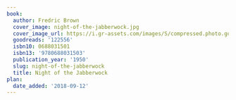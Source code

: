 ```yaml
---
book:
  author: Fredric Brown
  cover_image: night-of-the-jabberwock.jpg
  cover_image_url: https://i.gr-assets.com/images/S/compressed.photo.goodreads.com/books/1328715694l/122556._SX98_.jpg
  goodreads: '122556'
  isbn10: 0688031501
  isbn13: '9780688031503'
  publication_year: '1950'
  slug: night-of-the-jabberwock
  title: Night of the Jabberwock
plan:
  date_added: '2018-09-12'
---
```

